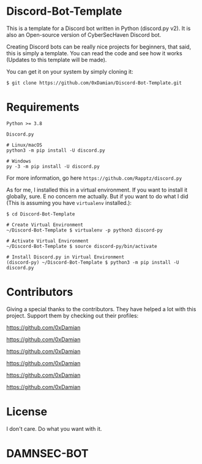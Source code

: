 # Discord-Bot-Template
This is a template for a Discord bot written in Python (discord.py v2). It is also an Open-source version of CyberSecHaven Discord bot.

Creating Discord bots can be really nice projects for beginners, that said, this is simply a template. 
You can read the code and see how it works (Updates to this template will be made).


You can get it on your system by simply cloning it:

`$ git clone https://github.com/0xDamian/Discord-Bot-Template.git`

# Requirements
`Python >= 3.8`

`Discord.py`
```
# Linux/macOS
python3 -m pip install -U discord.py

# Windows
py -3 -m pip install -U discord.py
```
For more information, go here `https://github.com/Rapptz/discord.py`

As for me, I installed this in a virtual environment. If you want to install it globally, sure. E no concern me actually.
But if you want to do what I did (This is assuming you have `virtualenv` installed.):


```
$ cd Discord-Bot-Template

# Create Virtual Environment
~/Discord-Bot-Template $ virtualenv -p python3 discord-py

# Activate Virtual Environment
~/Discord-Bot-Template $ source discord-py/bin/activate

# Install Discord.py in Virtual Environment
(discord-py) ~/Discord-Bot-Template $ python3 -m pip install -U discord.py
```

# Contributors
Giving a special thanks to the contributors. They have helped a lot with this project. Support them by checking out their profiles:

https://github.com/0xDamian

https://github.com/0xDamian

https://github.com/0xDamian

https://github.com/0xDamian

https://github.com/0xDamian

https://github.com/0xDamian

# License
I don't care. Do what you want with it.
# DAMNSEC-BOT
